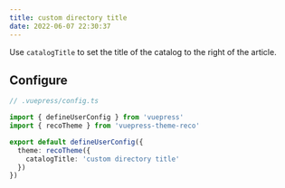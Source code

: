 ```yaml
---
title: custom directory title
date: 2022-06-07 22:30:37
---
```


Use `catalogTitle` to set the title of the catalog to the right of the article.

## Configure

```ts
// .vuepress/config.ts

import { defineUserConfig } from 'vuepress'
import { recoTheme } from 'vuepress-theme-reco'

export default defineUserConfig({
  theme: recoTheme({
    catalogTitle: 'custom directory title'
  })
})
```